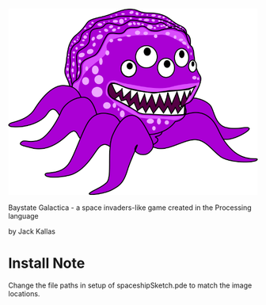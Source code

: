 ![alt text](/superMonster.png)

Baystate Galactica - a space invaders-like game created in the Processing language

by Jack Kallas

# Install Note
Change the file paths in setup of spaceshipSketch.pde to match the image locations.
